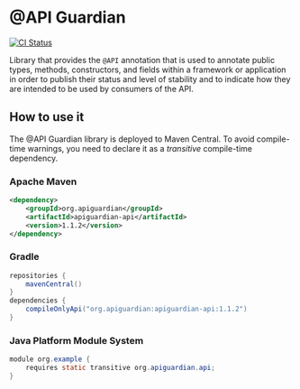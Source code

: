 # @API Guardian

[![CI Status](https://github.com/apiguardian-team/apiguardian/workflows/CI/badge.svg)](https://github.com/apiguardian-team/apiguardian/actions)

Library that provides the `@API` annotation that is used to annotate public types, methods, constructors, and fields within a framework or application in order to publish their status and level of stability and to indicate how they are intended to be used by consumers of the API.

## How to use it

The @API Guardian library is deployed to Maven Central. To avoid compile-time warnings, you need to declare it as a _transitive_ compile-time dependency.

### Apache Maven

```xml
<dependency>
    <groupId>org.apiguardian</groupId>
    <artifactId>apiguardian-api</artifactId>
    <version>1.1.2</version>
</dependency>
```

### Gradle

```gradle
repositories {
    mavenCentral()
}
dependencies {    
    compileOnlyApi("org.apiguardian:apiguardian-api:1.1.2")
}
```

### Java Platform Module System

```java
module org.example {
    requires static transitive org.apiguardian.api;
}
```
